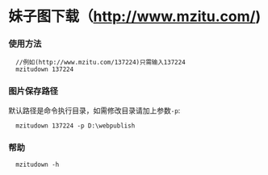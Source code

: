 # 妹子图下载（http://www.mzitu.com/)

### 使用方法
```
  //例如(http://www.mzitu.com/137224)只需输入137224
  mzitudown 137224
```  
### 图片保存路径
默认路径是命令执行目录，如需修改目录请加上参数```-p```:
```
  mzitudown 137224 -p D:\webpublish
```
### 帮助
```
  mzitudown -h
```

  
 
